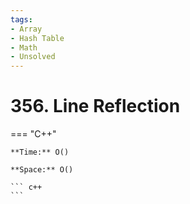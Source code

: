 ```yaml
---
tags:
- Array
- Hash Table
- Math
- Unsolved
---
```



# 356. Line Reflection

=== "C++"

    **Time:** O()

    **Space:** O()

    ``` c++
    ```
